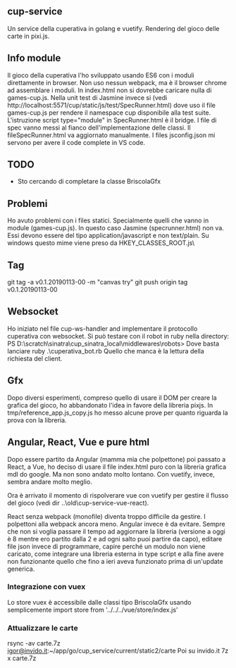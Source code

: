 ## cup-service
Un service della cuperativa in golang e vuetify. Rendering del gioco delle carte in pixi.js.

## Info module
Il gioco della cuperativa l'ho sviluppato usando ES6 con i moduli direttamente in browser.
Non uso nessun webpack, ma è il browser chrome ad assemblare i moduli.
In index.html non si dovrebbe caricare nulla di games-cup.js.
Nella unit test di Jasmine invece si (vedi http://localhost:5571/cup/static/js/test/SpecRunner.html)
dove uso il file games-cup.js per rendere il namespace cup disponibile alla test suite.
L'istruzione script type="module" in SpecRunner.html è il bridge.
I file di spec vanno messi al fianco dell'implementazione delle classi. Il fileSpecRunner.html
va aggiornato manualmente.
I files jsconfig.json mi servono per avere il code complete in VS code.

## TODO
- Sto cercando di completare la classe BriscolaGfx

## Problemi
Ho avuto problemi con i files statici. Specialmente quelli che vanno in module (games-cup.js). 
In questo caso Jasmine (specrunner.html) non va.
Essi devono  essere del tipo application/javascript e non text/plain. Su windows questo mime viene preso 
da HKEY_CLASSES_ROOT\.js\


## Tag
git tag -a v0.1.20190113-00 -m "canvas try"
git push origin tag v0.1.20190113-00

## Websocket
Ho iniziato nel file cup-ws-handler and implementare il protocollo cuperativa con websocket.
Si può testare con il robot in ruby nella directory: PS D:\scratch\sinatra\cup_sinatra_local\middlewares\robots>
Dove basta lanciare ruby .\cuperativa_bot.rb
Quello che manca è la lettura della richiesta del client.

## Gfx
Dopo diversi esperimenti, compreso quello di usare il DOM per creare la grafica del gioco,
ho abbandonato l'idea in favore della libreria pixjs. 
In tmp/reference_app.js_copy.js ho messo alcune prove per quanto riguarda la prova con la libreria.

## Angular, React, Vue e pure html
Dopo essere partito da Angular (mamma mia che polpettone) poi passato a React, a Vue, ho deciso di usare 
il file index.html puro con la libreria grafica mdl do google. Ma non sono andato molto lontano.
Con vuetify, invece, sembra andare molto meglio.

Ora è arrivato il momento di rispolverare vue con vuetify per gestire il flusso del gioco (vedi dir ..\old\cup-service-vue-react).

React senza webpack (monofile) diventa troppo difficile da gestire. I polpettoni alla webpack ancora meno.
Angular invece è da evitare. Sempre che non si voglia passare il tempo ad aggiornare la libreria 
(versione a oggi è 8 mentre ero partito dalla 2 e ad ogni salto puoi partire da capo), 
editare file json invece di programmare, capire
perché un modulo non viene caricato, come integrare una libreria esterna in type script e alla fine
avere non funzionante quello che fino a ieri aveva funzionato prima di un'update generica.

### Integrazione con vuex
Lo store vuex è accessibile dalle classi tipo BriscolaGfx usando semplicemente
import store from '../../../vue/store/index.js'

### Attualizzare le carte
rsync -av carte.7z igor@invido.it:~/app/go/cup_service/current/static2/carte
Poi su invido.it
 7z x carte.7z


